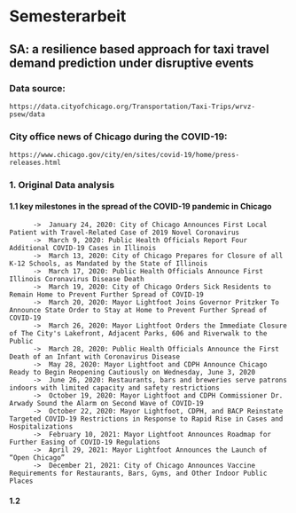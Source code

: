 # Semesterarbeit
## SA: a resilience based approach for taxi travel demand prediction under disruptive events

### Data source: 
    https://data.cityofchicago.org/Transportation/Taxi-Trips/wrvz-psew/data

### City office news of Chicago during the COVID-19: 
    https://www.chicago.gov/city/en/sites/covid-19/home/press-releases.html

###   1. Original Data analysis

####  1.1 key milestones in the spread of the COVID-19 pandemic in Chicago

          ->  January 24, 2020: City of Chicago Announces First Local Patient with Travel-Related Case of 2019 Novel Coronavirus
          ->  March 9, 2020: Public Health Officials Report Four Additional COVID-19 Cases in Illinois 
          ->  March 13, 2020: City of Chicago Prepares for Closure of all K-12 Schools, as Mandated by the State of Illinois
          ->  March 17, 2020: Public Health Officials Announce First Illinois Coronavirus Disease Death
          ->  March 19, 2020: City of Chicago Orders Sick Residents to Remain Home to Prevent Further Spread of COVID-19
          ->  March 20, 2020: Mayor Lightfoot Joins Governor Pritzker To Announce State Order to Stay at Home to Prevent Further Spread of COVID-19
          ->  March 26, 2020: Mayor Lightfoot Orders the Immediate Closure of The City's Lakefront, Adjacent Parks, 606 and Riverwalk to the Public
          ->  March 28, 2020: Public Health Officials Announce the First Death of an Infant with Coronavirus Disease
          ->  May 28, 2020: Mayor Lightfoot and CDPH Announce Chicago Ready to Begin Reopening Cautiously on Wednesday, June 3, 2020
          ->  June 26, 2020: Restaurants, bars and breweries serve patrons indoors with limited capacity and safety restrictions
          ->  October 19, 2020: Mayor Lightfoot and CDPH Commissioner Dr. Arwady Sound the Alarm on Second Wave of COVID-19
          ->  October 22, 2020: Mayor Lightfoot, CDPH, and BACP Reinstate Targeted COVID-19 Restrictions in Response to Rapid Rise in Cases and Hospitalizations
          ->  February 10, 2021: Mayor Lightfoot Announces Roadmap for Further Easing of COVID-19 Regulations
          ->  April 29, 2021: Mayor Lightfoot Announces the Launch of “Open Chicago”
          ->  December 21, 2021: City of Chicago Announces Vaccine Requirements for Restaurants, Bars, Gyms, and Other Indoor Public Places
      
     
#### 1.2 
